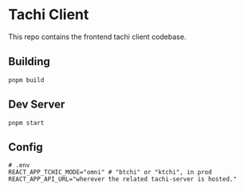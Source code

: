 # Tachi Client

This repo contains the frontend tachi client codebase.

## Building

```
pnpm build
```

## Dev Server

```
pnpm start
```

## Config

```
# .env
REACT_APP_TCHIC_MODE="omni" # "btchi" or "ktchi", in prod
REACT_APP_API_URL="wherever the related tachi-server is hosted."
```

